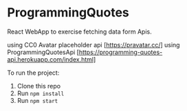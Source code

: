 # ProgrammingQuotes 
React WebApp to exercise fetching data form Apis.

using CC0 Avatar placeholder api [https://pravatar.cc/]
using ProgrammingQuotesApi [https://programming-quotes-api.herokuapp.com/index.html]

 
To run the project:

1. Clone this repo
2. Run `npm install`
3. Run `npm start`
